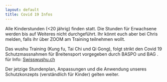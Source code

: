 ```yaml
---
layout: default
title: Covid 19 Infos
---
```


Alle Kinderstunden (<20 jährig) finden statt.
Die Stunden für Erwachsene werden bis auf Weiteres nicht durchgeführt. 
Ihr könnt euch aber bei Chris melden, falls ihr über ZOOM am Training teilnehmen wollt.

Das wushu Training (Kung fu, Tai Chi und Qi Gong), folgt strikt den
Covid 19 Schutzmassnahmen für Breitensport vorgegeben durch BASPO
und BAG .<br>
für Info: [Swisswushu.ch](http://www.swisswushu.ch/covid19)

Der jetzige Stundenplan, Anpassungen und die Anwendung unseres Schutzkonzepts (verständlich für Kinder) gelten weiter.